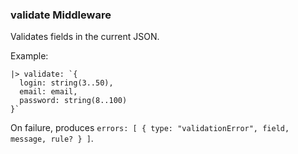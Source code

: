 ### validate Middleware

Validates fields in the current JSON.

Example:
```wp
|> validate: `{
  login: string(3..50),
  email: email,
  password: string(8..100)
}`
```

On failure, produces `errors: [ { type: "validationError", field, message, rule? } ]`.


